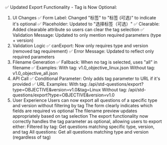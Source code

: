 ✅ Updated Export Functionality - Tag is Now Optional:
1. UI Changes
✅ Form Label: Changed "标签" to "标签 (可选)" to indicate it's optional
✅ Placeholder: Updated to "选择标签（可选）"
✅ Clearable: Added clearable attribute so users can clear the tag selection
✅ Validation Message: Updated to only mention required parameters (type + version)
2. Validation Logic
✅ canExport: Now only requires type and version (removed tag requirement)
✅ Error Message: Updated to reflect only required parameters
3. Filename Generation
✅ Fallback: When no tag is selected, uses "all" in filename
✅ Examples:
With tag: v1.0_objective_linux.json
Without tag: v1.0_objective_all.json
4. API Call
✅ Conditional Parameter: Only adds tag parameter to URL if it's provided
✅ URL Examples:
With tag: /api/std-questions/export?type=OBJECTIVE&version=v1.0&tag=Linux
Without tag: /api/std-questions/export?type=OBJECTIVE&version=v1.0
5. User Experience
Users can now export all questions of a specific type and version without filtering by tag
The form clearly indicates which fields are required vs optional
The filename preview updates appropriately based on tag selection
The export functionality now correctly handles the tag parameter as optional, allowing users to export either:
Filtered by tag: Get questions matching specific type, version, and tag
All questions: Get all questions matching type and version (regardless of tag)